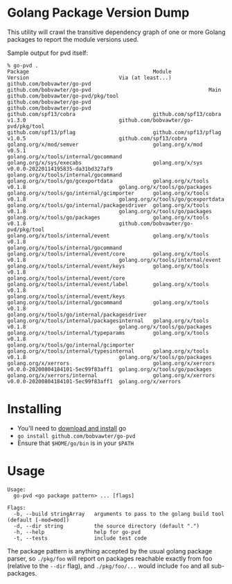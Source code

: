 # Golang Package Version Dump

This utility will crawl the transitive dependency graph of one or more
Golang packages to report the module versions used.

Sample output for pvd itself:

```
% go-pvd .
Package                                        Module                       Version                             Via (at least...)
github.com/bobvawter/go-pvd                    github.com/bobvawter/go-pvd                                      Main
github.com/bobvawter/go-pvd/pkg/tool           github.com/bobvawter/go-pvd                                      github.com/bobvawter/go-pvd
github.com/spf13/cobra                         github.com/spf13/cobra       v1.3.0                              github.com/bobvawter/go-pvd/pkg/tool
github.com/spf13/pflag                         github.com/spf13/pflag       v1.0.5                              github.com/spf13/cobra
golang.org/x/mod/semver                        golang.org/x/mod             v0.5.1                              golang.org/x/tools/internal/gocommand
golang.org/x/sys/execabs                       golang.org/x/sys             v0.0.0-20220114195835-da31bd327af9  golang.org/x/tools/internal/gocommand
golang.org/x/tools/go/gcexportdata             golang.org/x/tools           v0.1.8                              golang.org/x/tools/go/packages
golang.org/x/tools/go/internal/gcimporter      golang.org/x/tools           v0.1.8                              golang.org/x/tools/go/gcexportdata
golang.org/x/tools/go/internal/packagesdriver  golang.org/x/tools           v0.1.8                              golang.org/x/tools/go/packages
golang.org/x/tools/go/packages                 golang.org/x/tools           v0.1.8                              github.com/bobvawter/go-pvd/pkg/tool
golang.org/x/tools/internal/event              golang.org/x/tools           v0.1.8                              golang.org/x/tools/internal/gocommand
golang.org/x/tools/internal/event/core         golang.org/x/tools           v0.1.8                              golang.org/x/tools/internal/event
golang.org/x/tools/internal/event/keys         golang.org/x/tools           v0.1.8                              golang.org/x/tools/internal/event/core
golang.org/x/tools/internal/event/label        golang.org/x/tools           v0.1.8                              golang.org/x/tools/internal/event/keys
golang.org/x/tools/internal/gocommand          golang.org/x/tools           v0.1.8                              golang.org/x/tools/go/internal/packagesdriver
golang.org/x/tools/internal/packagesinternal   golang.org/x/tools           v0.1.8                              golang.org/x/tools/go/packages
golang.org/x/tools/internal/typeparams         golang.org/x/tools           v0.1.8                              golang.org/x/tools/go/internal/gcimporter
golang.org/x/tools/internal/typesinternal      golang.org/x/tools           v0.1.8                              golang.org/x/tools/go/packages
golang.org/x/xerrors                           golang.org/x/xerrors         v0.0.0-20200804184101-5ec99f83aff1  golang.org/x/tools/go/packages
golang.org/x/xerrors/internal                  golang.org/x/xerrors         v0.0.0-20200804184101-5ec99f83aff1  golang.org/x/xerrors
```

# Installing

* You'll need to [download and install](https://golang.org/doc/install) go
* `go install github.com/bobvawter/go-pvd`
* Ensure that `$HOME/go/bin` is in your `$PATH`

# Usage

```
Usage:
  go-pvd <go package pattern> ... [flags]

Flags:
  -b, --build stringArray   arguments to pass to the golang build tool (default [-mod=mod])
  -d, --dir string          the source directory (default ".")
  -h, --help                help for go-pvd
  -t, --tests               include test code
```

The package pattern is anything accepted by the usual golang package parser, so `./pkg/foo` will report on packages reachable exactly from foo (relative to the `--dir` flag), and `./pkg/foo/...` would include `foo` and all sub-packages.

